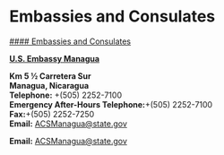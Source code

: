 # Embassies and Consulates

[#### Embassies and Consulates](javascript:void(0); "Embassies and Consulates")

[**U.S. Embassy Managua**](https://ni.usembassy.gov/)

**Km 5 ½ Carretera Sur  
Managua, Nicaragua  
Telephone:** +(505) 2252-7100  
**Emergency After-Hours Telephone:**+(505) 2252-7100  
**Fax:**+(505) 2252-7250  
**Email:** [ACSManagua@state.gov](mailto:ACS.Managua@state.gov)

**Email:** [ACSManagua@state.gov](mailto:ACS.Managua@state.gov)